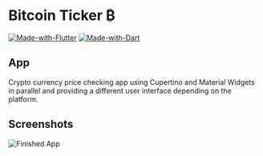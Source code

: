 # Bitcoin Ticker ₿

[![Made-with-Flutter](https://img.shields.io/badge/Made%20with-Flutter-5fc9f8.svg)](https://flutter.dev/)
[![Made-with-Dart](https://img.shields.io/badge/Made%20with-Dart-13589c.svg)](https://dart.dev/)

## App

Crypto currency price checking app using Cupertino and Material Widgets in parallel and providing a different user interface depending on the platform.


## Screenshots

![Finished App](https://github.com/londonappbrewery/Images/blob/master/bitcoin-flutter-demo.gif)